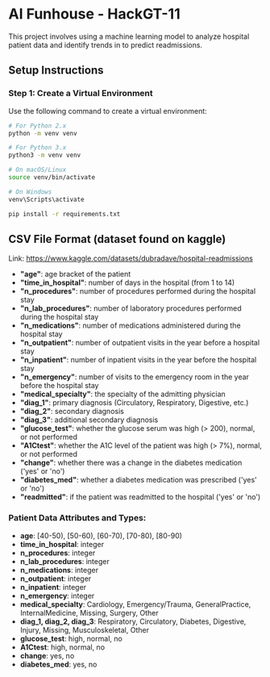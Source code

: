 # AI Funhouse - HackGT-11

This project involves using a machine learning model to analyze hospital patient data and identify trends in to predict readmissions.

## Setup Instructions

### Step 1: Create a Virtual Environment
Use the following command to create a virtual environment:

```bash
# For Python 2.x
python -m venv venv

# For Python 3.x
python3 -m venv venv

# On macOS/Linux
source venv/bin/activate

# On Windows
venv\Scripts\activate

pip install -r requirements.txt
```
## CSV File Format (dataset found on kaggle)
Link: https://www.kaggle.com/datasets/dubradave/hospital-readmissions

- **"age"**: age bracket of the patient
- **"time_in_hospital"**: number of days in the hospital (from 1 to 14)
- **"n_procedures"**: number of procedures performed during the hospital stay
- **"n_lab_procedures"**: number of laboratory procedures performed during the hospital stay
- **"n_medications"**: number of medications administered during the hospital stay
- **"n_outpatient"**: number of outpatient visits in the year before a hospital stay
- **"n_inpatient"**: number of inpatient visits in the year before the hospital stay
- **"n_emergency"**: number of visits to the emergency room in the year before the hospital stay
- **"medical_specialty"**: the specialty of the admitting physician
- **"diag_1"**: primary diagnosis (Circulatory, Respiratory, Digestive, etc.)
- **"diag_2"**: secondary diagnosis
- **"diag_3"**: additional secondary diagnosis
- **"glucose_test"**: whether the glucose serum was high (> 200), normal, or not performed
- **"A1Ctest"**: whether the A1C level of the patient was high (> 7%), normal, or not performed
- **"change"**: whether there was a change in the diabetes medication ('yes' or 'no')
- **"diabetes_med"**: whether a diabetes medication was prescribed ('yes' or 'no')
- **"readmitted"**: if the patient was readmitted to the hospital ('yes' or 'no')

### Patient Data Attributes and Types:

- **age**: [40-50), [50-60), [60-70), [70-80), [80-90)
- **time_in_hospital**: integer
- **n_procedures**: integer
- **n_lab_procedures**: integer
- **n_medications**: integer
- **n_outpatient**: integer
- **n_inpatient**: integer
- **n_emergency**: integer
- **medical_specialty**: Cardiology, Emergency/Trauma, GeneralPractice, InternalMedicine, Missing, Surgery, Other
- **diag_1, diag_2, diag_3**: Respiratory, Circulatory, Diabetes, Digestive, Injury, Missing, Musculoskeletal, Other
- **glucose_test**: high, normal, no
- **A1Ctest**: high, normal, no
- **change**: yes, no
- **diabetes_med**: yes, no
